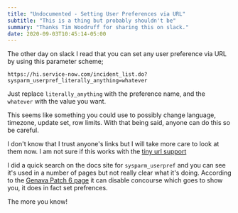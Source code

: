 ```yaml
---
title: "Undocumented - Setting User Preferences via URL"
subtitle: "This is a thing but probably shouldn't be"
summary: "Thanks Tim Woodruff for sharing this on slack."
date: 2020-09-03T10:45:14-05:00
---
```

The other day on slack I read that you can set any user preference via URL by using this parameter scheme;

`https://hi.service-now.com/incident_list.do?sysparm_userpref_literally_anything=whatever`

Just replace `literally_anything` with the preference name, and the `whatever` with the value you want.

This seems like something you could use to possibly change language, timezone, update set, row limits.  With that being said, anyone can do this so be careful.  

I don't know that I trust anyone's links but I will take more care to look at them now.  I am not sure if this works with the [tiny url support](https://docs.servicenow.com/bundle/orlando-platform-user-interface/page/use/navigation/task/t_EnableTinyURLSupport.html)

I did a quick search on the docs site for `sysparm_userpref` and you can see it's used in a number of pages but not really clear what it's doing.  According to the [Genava Patch 6 page](https://docs.servicenow.com/bundle/geneva-release-notes/page/release-notes/r_Geneva-Patch-6.html) it can disable concourse which goes to show you, it does in fact set prefrences.

The more you know!